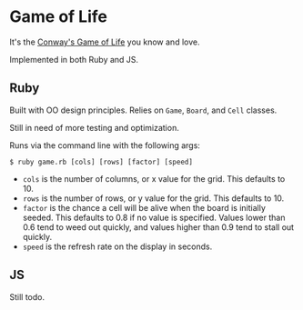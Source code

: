# Game of Life

It's the [Conway's Game of Life](http://en.wikipedia.org/wiki/Conway's_Game_of_Life) you know and love.

Implemented in both Ruby and JS.

## Ruby

Built with OO design principles. Relies on ```Game```, ```Board```, and ```Cell``` classes.

Still in need of more testing and optimization.

Runs via the command line with the following args:

```
$ ruby game.rb [cols] [rows] [factor] [speed]
```

* ```cols``` is the number of columns, or x value for the grid. This defaults to 10.
* ```rows``` is the number of rows, or y value for the grid. This defaults to 10.
* ```factor``` is the chance a cell will be alive when the board is initially seeded. This defaults to 0.8 if no value is specified. Values lower than 0.6 tend to weed out quickly, and values higher than 0.9 tend to stall out quickly.
* ```speed``` is the refresh rate on the display in seconds.

## JS

Still todo.
